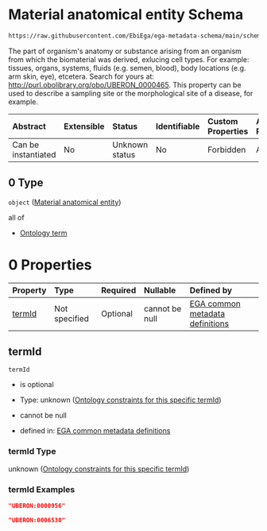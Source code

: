 # Material anatomical entity Schema

```txt
https://raw.githubusercontent.com/EbiEga/ega-metadata-schema/main/schemas/EGA.sample.json#/properties/sampleCollection/properties/samplingSite/allOf/0
```

The part of organism's anatomy or substance arising from an organism from which the biomaterial was derived, exlucing cell types. For example: tissues, organs, systems, fluids (e.g. semen, blood), body locations (e.g. arm skin, eye), etcetera. Search for yours at: <http://purl.obolibrary.org/obo/UBERON_0000465>. This property can be used to describe a sampling site or the morphological site of a disease, for example.

| Abstract            | Extensible | Status         | Identifiable | Custom Properties | Additional Properties | Access Restrictions | Defined In                                                                   |
| :------------------ | :--------- | :------------- | :----------- | :---------------- | :-------------------- | :------------------ | :--------------------------------------------------------------------------- |
| Can be instantiated | No         | Unknown status | No           | Forbidden         | Allowed               | none                | [EGA.sample.json\*](../../../schemas/EGA.sample.json "open original schema") |

## 0 Type

`object` ([Material anatomical entity](ega-4-definitions-material-anatomical-entity.md))

all of

*   [Ontology term](ega-4-definitions-ontology-term.md "check type definition")

# 0 Properties

| Property          | Type          | Required | Nullable       | Defined by                                                                                                                                                                                                                                                                                                  |
| :---------------- | :------------ | :------- | :------------- | :---------------------------------------------------------------------------------------------------------------------------------------------------------------------------------------------------------------------------------------------------------------------------------------------------------- |
| [termId](#termid) | Not specified | Optional | cannot be null | [EGA common metadata definitions](ega-4-definitions-material-anatomical-entity-properties-ontology-constraints-for-this-specific-termid.md "https://raw.githubusercontent.com/EbiEga/ega-metadata-schema/main/schemas/EGA.common-definitions.json#/definitions/materialAnatomicalEntity/properties/termId") |

## termId



`termId`

*   is optional

*   Type: unknown ([Ontology constraints for this specific termId](ega-4-definitions-material-anatomical-entity-properties-ontology-constraints-for-this-specific-termid.md))

*   cannot be null

*   defined in: [EGA common metadata definitions](ega-4-definitions-material-anatomical-entity-properties-ontology-constraints-for-this-specific-termid.md "https://raw.githubusercontent.com/EbiEga/ega-metadata-schema/main/schemas/EGA.common-definitions.json#/definitions/materialAnatomicalEntity/properties/termId")

### termId Type

unknown ([Ontology constraints for this specific termId](ega-4-definitions-material-anatomical-entity-properties-ontology-constraints-for-this-specific-termid.md))

### termId Examples

```json
"UBERON:0000956"
```

```json
"UBERON:0006530"
```
